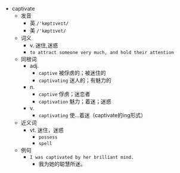 - captivate
  - 发音
    - 英 `/'kæptɪveɪt/`
    - 美 `/'kæptɪvet/`
  - 词义
    - v. 迷住,迷惑
    - `to attract someone very much, and hold their attention`
  - 同根词
    - adj.
      - `captive` 被俘虏的；被迷住的
      - `captivating` 迷人的；有魅力的
    - n.
      - `captive` 俘虏；迷恋者
      - `captivation` 魅力；着迷；迷惑
    - v.
      - `captivating` 使…着迷（captivate的ing形式）
  - 近义词
    - vt. 迷住，迷惑
      - `possess`
      - `spell`
  - 例句
    - `I was captivated by her brilliant mind.`
      - 我为她的聪慧所迷。

